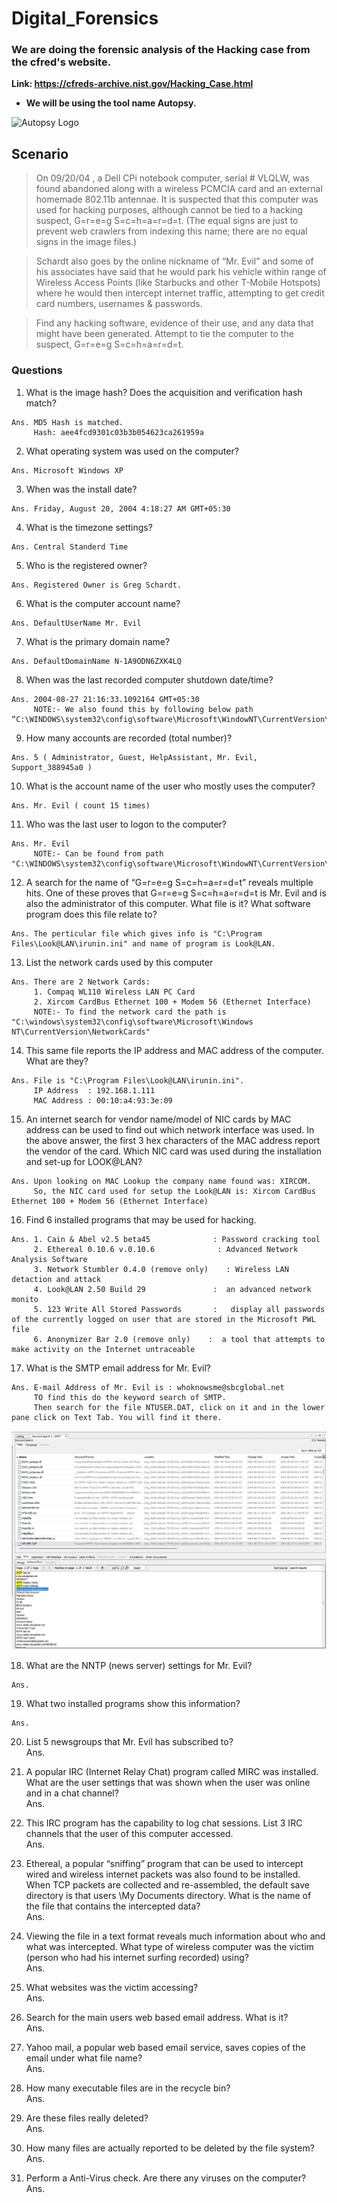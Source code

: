 # Digital_Forensics

### We are doing the forensic analysis of the Hacking case from the cfred's website.

**Link: https://cfreds-archive.nist.gov/Hacking_Case.html**

* **We will be using the tool name Autopsy.**
<p align=centre>
<img src="https://latesthackingnews.com/wp-content/uploads/2017/01/Autopsy-Digital-Forensic-Tool.jpg" alt="Autopsy Logo"  >
</p>

## Scenario
>On 09/20/04 , a Dell CPi notebook computer, serial # VLQLW, was found abandoned along with a wireless PCMCIA card and an external homemade 802.11b antennae. It is suspected that this computer was used for hacking purposes, although cannot be tied to a hacking suspect, G=r=e=g S=c=h=a=r=d=t. (The equal signs are just to prevent web crawlers from indexing this name; there are no equal signs in the image files.)

>Schardt also goes by the online nickname of “Mr. Evil” and some of his associates have said that he would park his vehicle within range of Wireless Access Points (like Starbucks and other T-Mobile Hotspots) where he would then intercept internet traffic, attempting to get credit card numbers, usernames & passwords.

>Find any hacking software, evidence of their use, and any data that might have been generated. Attempt to tie the computer to the suspect, G=r=e=g S=c=h=a=r=d=t.

### Questions
1. What is the image hash? Does the acquisition and verification hash match?<br/>
```
Ans. MD5 Hash is matched.
     Hash: aee4fcd9301c03b3b054623ca261959a
```

2. What operating system was used on the computer?<br/>
```
Ans. Microsoft Windows XP 
```

3. When was the install date?<br/>
```
Ans. Friday, August 20, 2004 4:18:27 AM GMT+05:30
```

4. What is the timezone settings?<br/>
```
Ans. Central Standerd Time
```

5. Who is the registered owner?<br/>
```
Ans. Registered Owner is Greg Schardt.
```

6. What is the computer account name?<br/>
```
Ans. DefaultUserName Mr. Evil
```

7. What is the primary domain name?<br/>
```
Ans. DefaultDomainName N-1A9ODN6ZXK4LQ
```

8. When was the last recorded computer shutdown date/time?<br/>
```
Ans. 2004-08-27 21:16:33.1092164 GMT+05:30
     NOTE:- We also found this by following below path “C:\WINDOWS\system32\config\software\Microsoft\WindowNT\CurrentVersion\Prefetcher\ExitTime”
```

9. How many accounts are recorded (total number)?<br/>
```
Ans. 5 ( Administrator, Guest, HelpAssistant, Mr. Evil, Support_388945a0 )
```

10. What is the account name of the user who mostly uses the computer?<br/>
```
Ans. Mr. Evil ( count 15 times)
```

11. Who was the last user to logon to the computer?<br/>
```
Ans. Mr. Evil 
     NOTE:- Can be found from path "C:\WINDOWS\system32\config\software\Microsoft\WindowNT\CurrentVersion\Winlogon"
```

12. A search for the name of “G=r=e=g S=c=h=a=r=d=t” reveals multiple hits. One of these proves that G=r=e=g S=c=h=a=r=d=t is Mr. Evil and is also the administrator of this computer. What file is it? What software program does this file relate to?<br/>
```
Ans. The perticular file which gives info is "C:\Program Files\Look@LAN\irunin.ini" and name of program is Look@LAN.
```

13.  List the network cards used by this computer<br/>
```
Ans. There are 2 Network Cards:
     1. Compaq WL110 Wireless LAN PC Card
     2. Xircom CardBus Ethernet 100 + Modem 56 (Ethernet Interface)
     NOTE:- To find the network card the path is "C:\windows\system32\config\software\Microsoft\Windows NT\CurrentVersion\NetworkCards" 
```

14. This same file reports the IP address and MAC address of the computer. What are they?<br/>
```
Ans. File is "C:\Program Files\Look@LAN\irunin.ini".
     IP Address  : 192.168.1.111
     MAC Address : 00:10:a4:93:3e:09
```

15. An internet search for vendor name/model of NIC cards by MAC address can be used to find out which network interface was used. In the above answer, the first 3 hex characters of the MAC address report the vendor of the card. Which NIC card was used during the installation and set-up for LOOK@LAN?<br/>
```
Ans. Upon looking on MAC Lookup the company name found was: XIRCOM.
     So, the NIC card used for setup the Look@LAN is: Xircom CardBus Ethernet 100 + Modem 56 (Ethernet Interface)
```

16. Find 6 installed programs that may be used for hacking.<br/>
```
Ans. 1. Cain & Abel v2.5 beta45              : Password cracking tool
     2. Ethereal 0.10.6 v.0.10.6	          : Advanced Network Analysis Software
     3. Network Stumbler 0.4.0 (remove only)	: Wireless LAN detaction and attack
     4. Look@LAN 2.50 Build 29               :  an advanced network monito
     5. 123 Write All Stored Passwords	     :   display all passwords of the currently logged on user that are stored in the Microsoft PWL file
     6. Anonymizer Bar 2.0 (remove only)	:  a tool that attempts to make activity on the Internet untraceable
```

17. What is the SMTP email address for Mr. Evil?<br/>
```
Ans. E-mail Address of Mr. Evil is : whoknowsme@sbcglobal.net
     TO find this do the keyword search of SMTP.
     Then search for the file NTUSER.DAT, click on it and in the lower pane click on Text Tab. You will find it there.
```
<p align=centre>
<img src="/images/Que 17.png" alt="Que17 Image")
</p>

18. What are the NNTP (news server) settings for Mr. Evil?<br/>
```
Ans. 
```

19. What two installed programs show this information?<br/>
```
Ans.
```

20. List 5 newsgroups that Mr. Evil has subscribed to?<br/>
Ans.

21. A popular IRC (Internet Relay Chat) program called MIRC was installed.  What are the user settings that was shown when the user was online and in a chat channel?<br/>
Ans.

22. This IRC program has the capability to log chat sessions. List 3 IRC channels that the user of this computer accessed.<br/>
Ans.

23. Ethereal, a popular “sniffing” program that can be used to intercept wired and wireless internet packets was also found to be installed. When TCP packets are collected and re-assembled, the default save directory is that users \My Documents directory. What is the name of the file that contains the intercepted data?<br/>
Ans.

24. Viewing the file in a text format reveals much information about who and what was intercepted. What type of wireless computer was the victim (person who had his internet surfing recorded) using?<br/>
Ans.

25. What websites was the victim accessing?<br/>
Ans.

26. Search for the main users web based email address. What is it?<br/>
Ans.

27. Yahoo mail, a popular web based email service, saves copies of the email under what file name?<br/>
Ans.

28. How many executable files are in the recycle bin?<br/>
Ans.

29. Are these files really deleted?<br/>
Ans.

30. How many files are actually reported to be deleted by the file system?<br/>
Ans.

31. Perform a Anti-Virus check. Are there any viruses on the computer?<br/>
Ans.
